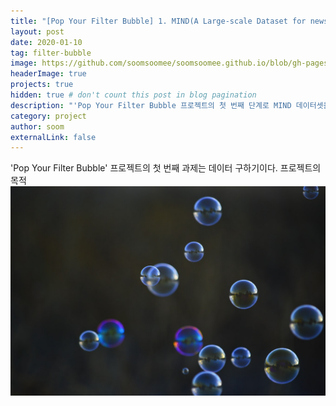 ```yaml
---
title: "[Pop Your Filter Bubble] 1. MIND(A Large-scale Dataset for news recommendation) 살펴보기"
layout: post
date: 2020-01-10 
tag: filter-bubble
image: https://github.com/soomsoomee/soomsoomee.github.io/blob/gh-pages/assets/images/project/filter_bubble/bubble.jpeg
headerImage: true
projects: true
hidden: true # don't count this post in blog pagination
description: "'Pop Your Filter Bubble 프로젝트의 첫 번째 단계로 MIND 데이터셋을 살펴본다. 프로젝트에 사용할만할 데이터일까?"
category: project
author: soom
externalLink: false
---
```


'Pop Your Filter Bubble' 프로젝트의 첫 번째 과제는 데이터 구하기이다. 
프로젝트의 목적
![Screenshot](https://github.com/soomsoomee/soomsoomee.github.io/blob/gh-pages/assets/images/project/filter_bubble/bubble.jpeg)
